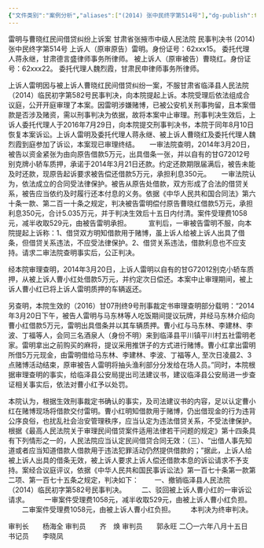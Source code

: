 ```yaml
---
{"文件类别":"案例分析","aliases":["(2014) 张中民终字第514号"],"dg-publish":true,"permalink":"/案例分析case/裁判文书/雷明与曹晓红民间借贷纠纷上诉案/","dgPassFrontmatter":true,"created":"2024-07-07T10:02:50.133+08:00","updated":"2024-09-11T13:02:24.262+08:00"}
---
```



雷明与曹晓红民间借贷纠纷上诉案
甘肃省张掖市中级人民法院
民事判决书
  (2014) 张中民终字第514号
上诉人（原审原告）雷明。身份证号：62xxx15。
委托代理人蒋永继，甘肃德言盛律师事务所律师。
被上诉人（原审被告）曹晓红。身份证号：62xxx22。
委托代理人魏烈霞，甘肃民申律师事务所律师。

  上诉人雷明因与被上诉人曹晓红民间借贷纠纷一案，不服甘肃省临泽县人民法院（2014）临民初字第582号民事判决，向本院提起上诉。本院受理后依法组成合议庭，公开开庭审理了本案。因雷明涉嫌赌博，已被公安机关刑事拘留，且本案借款是否涉及赌资，需以刑事判决为依据，故将本案中止审理。刑事判决生效后，上诉人委托代理人于2016年7月29日，向本院提交刑事判决书，本院于同年8月10日恢复本案诉讼。上诉人雷明及委托代理人蒋永继、被上诉人曹晓红及委托代理人魏烈霞到庭参加了诉讼，本案现已审理终结。
　
  一审法院查明，2014年3月20日，被告以资金紧张为由向原告借款5万元，出具借条一张，并以自有的甘G72012号别克牌小轿车质押，承诺于2014年3月21日还款。约定还款期限届满后，被告未能及时还款，现原告起诉要求被告偿还借款5万元，承担利息350元。
　
  一审法院认为，依法成立的合同受法律保护。被告从原告处借款，双方形成了合法的借贷关系，被告应当依约及时履行还本付息的义务。依据《中华人民共和国合同法》第六十条一款、第二百一十条之规定，判决被告雷明偿付原告曹晓红借款5万元，承担利息350元，合计5.035万元，并于判决生效后十五日内付清。案件受理费1058元，减半收取529元，由被告雷明承担。
　　
宣判后，一审被告雷明不服，向本院提起上诉称：1、借贷双方明知借款用于赌博，虽上诉人给被上诉人出具了借条，但借贷关系违法，不应受法律保护。2、借贷关系违法，借款利息也不应支持。请求二审法院查明事实后，公正判决。

经本院审理查明，2014年3月20日，上诉人雷明以自有的甘G72012别克小轿车质押，从被上诉人曹小红处借款5万元，并约定次日偿还。本案中止审理期间，被上诉人曹小红已将上诉人雷明质押的车辆返还。

另查明，本院生效的（2016）甘07刑终9号刑事裁定书审理查明部分载明：“2014年3月20日下午，被告人雷明与马东林等人吃饭期间提议玩牌，并经马东林介绍向曹小红借款5万元，雷明出具借条并以其车辆质押。曹小红与马东林、李建林、李波、丁福等人，会同三名酒泉人（身份不明）来到临泽县平川镇平川村五社雷明老家。雷明拿出之前购买的麻将，提议采用推饼子的方式进行赌博。曹小红拿出雷明所借5万元现金，由雷明借给马东林、李建林、李波、丁福等人, 至次日凌晨2、3点赌博活动结束，原审被告人雷明将抽头渔利部分分发给在场人员。”同时，本院根据审理查明的事实，给临泽县公安局提出司法建议书，建议临泽县公安局进一步查证相关事实后，依法对曹小红予以处罚。

本院认为，根据生效刑事裁定书确认的事实，及司法建议书的内容，足以认定曹小红在赌博现场将借款交付雷明。曹小红明知借款用于赌博，仍出借现金的行为违背公序良俗，也扰乱社会治安管理秩序，应当认定为违法借贷关系，不受法律保护。根据《最高人民法院关于审理民间借贷案件适用法律若干问题的规定》第十四条具有下列情形之一的，人民法院应当认定民间借贷合同无效：（三）、“出借人事先知道或者应当知道借款人借款用于违法犯罪活动仍然提供借款的；”据此，上诉人给被上诉人出具的借条无效，被上诉人要求上诉人偿还借款本息的诉讼请求不予支持。案经合议庭评议，依据《中华人民共和国民事诉讼法》第一百七十条第一款第二项、第一百七十五条之规定，判决如下：
　　一、撤销临泽县人民法院（2014）临民初字第582号民事判决。
　　二、驳回被上诉人曹小红的一审诉讼请求。
　　一审案件受理费1058元，减半收取529元，由被上诉人曹小红负担。
　　二审案件受理费1058元，由被上诉人曹小红负担。
　　本判决为终审判决。
     
审判长　　杨海全
审判员　　齐　焕
审判员　　郭永旺
二〇一六年八月十五日
书记员　　李晓凤
